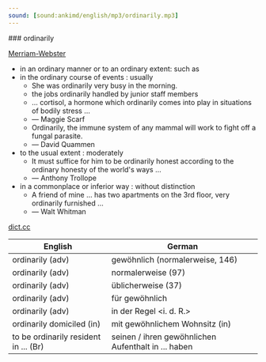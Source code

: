 ```yaml
---
sound: [sound:ankimd/english/mp3/ordinarily.mp3]
---
```


\### ordinarily

[Merriam-Webster](https://www.merriam-webster.com/dictionary/ordinarily)

- in an ordinary manner or to an ordinary extent: such as
- in the ordinary course of events : usually
    - She was ordinarily very busy in the morning.
    - the jobs ordinarily handled by junior staff members
    - … cortisol, a hormone which ordinarily comes into play in situations of bodily stress …
    - — Maggie Scarf
    - Ordinarily, the immune system of any mammal will work to fight off a fungal parasite.
    - — David Quammen
- to the usual extent : moderately
    - It must suffice for him to be ordinarily honest according to the ordinary honesty of the world's ways …
    - — Anthony Trollope
- in a commonplace or inferior way : without distinction
    - A friend of mine … has two apartments on the 3rd floor, very ordinarily furnished …
    - — Walt Whitman

[dict.cc](https://www.dict.cc/ordinarily)

| English        | German       |
| -------------- | ------------ |
| ordinarily (adv) | gewöhnlich (normalerweise, 146) |
| ordinarily (adv) | normalerweise (97) |
| ordinarily (adv) | üblicherweise (37) |
| ordinarily (adv) | für gewöhnlich |
| ordinarily (adv) | in der Regel <i. d. R.> |
| ordinarily domiciled (in) | mit gewöhnlichem Wohnsitz (in) |
| to be ordinarily resident in ... (Br) | seinen / ihren gewöhnlichen Aufenthalt in ... haben |
